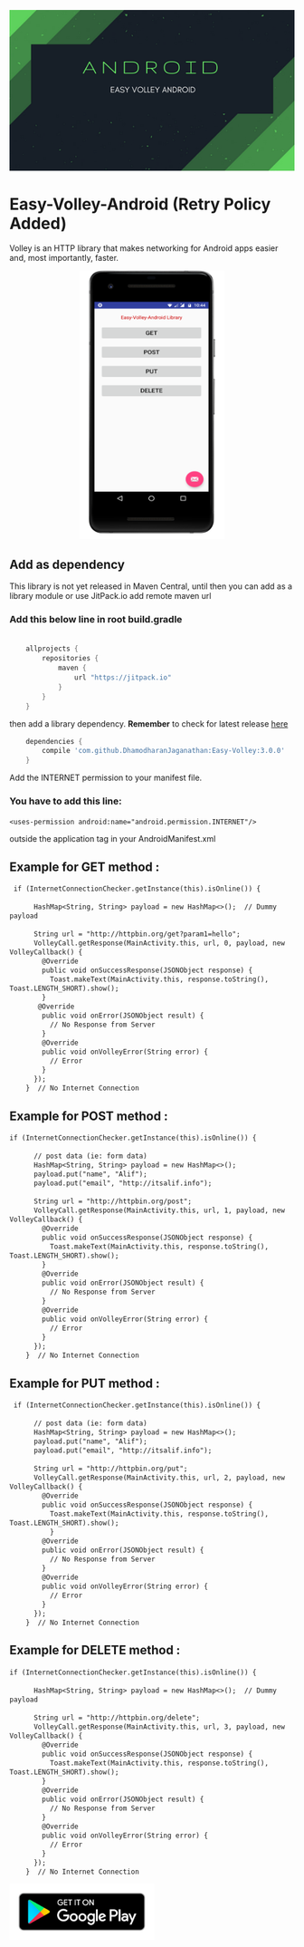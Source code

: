 <p align="center">
  <img src="https://raw.githubusercontent.com/DhamodharanJaganathan/Easy-Volley/master/Screenshots/android_banner.png">


# Easy-Volley-Android (Retry Policy Added)

Volley is an HTTP library that makes networking for Android apps easier and, most importantly, faster.

<p align="center">
  <img src="https://raw.githubusercontent.com/DhamodharanJaganathan/Easy-Volley/master/Screenshots/normal.png" width="256" >
 
</p>

## Add as dependency
This library is not yet released in Maven Central, until then you can add as a library module or use JitPack.io add remote maven url

### Add this below line in root build.gradle

```groovy

    allprojects {
        repositories {
            maven {
                url "https://jitpack.io"
            }
        }
    }
```
    
then add a library dependency. **Remember** to check for latest release [here](https://github.com/DhamodharanJaganathan/Easy-Volley/releases) 
                             
```groovy
    dependencies {
        compile 'com.github.DhamodharanJaganathan:Easy-Volley:3.0.0'
    }
```

Add the INTERNET permission to your manifest file.

### You have to add this line:

```<uses-permission android:name="android.permission.INTERNET"/> ```

outside the application tag in your AndroidManifest.xml



## Example for GET method :

```grovy
 if (InternetConnectionChecker.getInstance(this).isOnline()) {

      HashMap<String, String> payload = new HashMap<>();  // Dummy payload

      String url = "http://httpbin.org/get?param1=hello";
      VolleyCall.getResponse(MainActivity.this, url, 0, payload, new VolleyCallback() {
        @Override
        public void onSuccessResponse(JSONObject response) {
          Toast.makeText(MainActivity.this, response.toString(), Toast.LENGTH_SHORT).show();
        }
       @Override
        public void onError(JSONObject result) {
          // No Response from Server
        }
        @Override
        public void onVolleyError(String error) {
          // Error
        }
      });
    }  // No Internet Connection
```

## Example for POST method :    

```grovy
if (InternetConnectionChecker.getInstance(this).isOnline()) {

      // post data (ie: form data)
      HashMap<String, String> payload = new HashMap<>();
      payload.put("name", "Alif");
      payload.put("email", "http://itsalif.info");

      String url = "http://httpbin.org/post";
      VolleyCall.getResponse(MainActivity.this, url, 1, payload, new VolleyCallback() {
        @Override
        public void onSuccessResponse(JSONObject response) {
          Toast.makeText(MainActivity.this, response.toString(), Toast.LENGTH_SHORT).show();
        }
        @Override
        public void onError(JSONObject result) {
          // No Response from Server
        }
        @Override
        public void onVolleyError(String error) {
          // Error
        }
      });
    }  // No Internet Connection
```

## Example for PUT method : 

```grovy
 if (InternetConnectionChecker.getInstance(this).isOnline()) {

      // post data (ie: form data)
      HashMap<String, String> payload = new HashMap<>();
      payload.put("name", "Alif");
      payload.put("email", "http://itsalif.info");

      String url = "http://httpbin.org/put";
      VolleyCall.getResponse(MainActivity.this, url, 2, payload, new VolleyCallback() {
        @Override
        public void onSuccessResponse(JSONObject response) {
          Toast.makeText(MainActivity.this, response.toString(), Toast.LENGTH_SHORT).show();
          }
        @Override
        public void onError(JSONObject result) {
          // No Response from Server
        }
        @Override
        public void onVolleyError(String error) {
          // Error
        }
      });
    }  // No Internet Connection
```

## Example for DELETE method :

```grovy
if (InternetConnectionChecker.getInstance(this).isOnline()) {

      HashMap<String, String> payload = new HashMap<>();  // Dummy payload

      String url = "http://httpbin.org/delete";
      VolleyCall.getResponse(MainActivity.this, url, 3, payload, new VolleyCallback() {
        @Override
        public void onSuccessResponse(JSONObject response) {
          Toast.makeText(MainActivity.this, response.toString(), Toast.LENGTH_SHORT).show();
        }
        @Override
        public void onError(JSONObject result) {
          // No Response from Server
        }
        @Override
        public void onVolleyError(String error) {
          // Error
        }
      });
    }  // No Internet Connection
```

[<img src="https://raw.githubusercontent.com/DhamodharanJaganathan/Easy-Volley/master/Screenshots/google-play-badge.png" width="256" >](https://play.google.com/store/apps/details?id=com.dhamodharan.easyvolleyexample)

